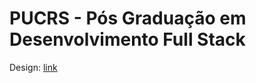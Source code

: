 # PUCRS - Pós Graduação em Desenvolvimento Full Stack

Design: [link](https://www.canva.com/design/DAFppOe1EZY/t0aUOGaysH_H17mhEUbbIA/view?utm_content=DAFppOe1EZY&utm_campaign=designshare&utm_medium=link&utm_source=publishsharelink)

